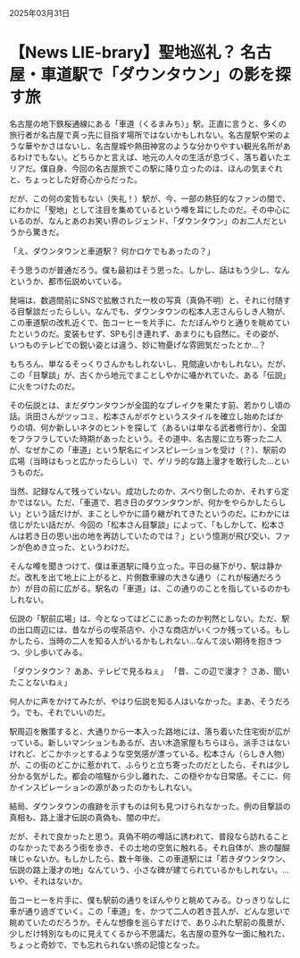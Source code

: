 2025年03月31日

# 【News LIE-brary】聖地巡礼？ 名古屋・車道駅で「ダウンタウン」の影を探す旅

名古屋の地下鉄桜通線にある「車道（くるまみち）」駅。正直に言うと、多くの旅行者が名古屋で真っ先に目指す場所ではないかもしれない。名古屋駅や栄のような華やかさはないし、名古屋城や熱田神宮のような分かりやすい観光名所があるわけでもない。どちらかと言えば、地元の人々の生活が息づく、落ち着いたエリアだ。僕自身、今回の名古屋旅でこの駅に降り立ったのは、ほんの気まぐれと、ちょっとした好奇心からだった。

だが、この何の変哲もない（失礼！）駅が、今、一部の熱狂的なファンの間で、にわかに「聖地」として注目を集めているという噂を耳にしたのだ。その中心にいるのが、なんとあのお笑い界のレジェンド、「ダウンタウン」のお二人だというから驚きだ。

「え、ダウンタウンと車道駅？ 何かロケでもあったの？」

そう思うのが普通だろう。僕も最初はそう思った。しかし、話はもう少し、なんというか、都市伝説めいている。

発端は、数週間前にSNSで拡散された一枚の写真（真偽不明）と、それに付随する目撃談だったらしい。なんでも、ダウンタウンの松本人志さんらしき人物が、この車道駅の改札近くで、缶コーヒーを片手に、ただぼんやりと通りを眺めていたというのだ。変装もせず、SPも引き連れず、あまりにも自然に。その姿が、いつものテレビでの鋭い姿とは違う、妙に物憂げな雰囲気だったとか…？

もちろん、単なるそっくりさんかもしれないし、見間違いかもしれない。だが、この「目撃談」が、古くから地元でまことしやかに囁かれていた、ある「伝説」に火をつけたのだ。

その伝説とは、まだダウンタウンが全国的なブレイクを果たす前、若かりし頃の話。浜田さんがツッコミ、松本さんがボケというスタイルを確立し始めたばかりの頃、何か新しいネタのヒントを探して（あるいは単なる武者修行か）、全国をフラフラしていた時期があったという。その道中、名古屋に立ち寄った二人が、なぜかこの「車道」という駅名にインスピレーションを受け（？）、駅前の広場（当時はもっと広かったらしい）で、ゲリラ的な路上漫才を敢行した…というものだ。

当然、記録なんて残っていない。成功したのか、スベり倒したのか、それすら定かではない。ただ、「車道で、若き日のダウンタウンが、何かをやらかしたらしい」という話だけが、まことしやかに語り継がれてきたというのだ。にわかには信じがたい話だが、今回の「松本さん目撃談」によって、「もしかして、松本さんは若き日の思い出の地を再訪していたのでは？」という憶測が飛び交い、ファンが色めき立った、というわけだ。

そんな噂を聞きつけて、僕は車道駅に降り立った。平日の昼下がり、駅は静かだ。改札を出て地上に上がると、片側数車線の大きな通り（これが桜通だろうか）が目の前に広がる。駅名の「車道」は、この通りのことを指しているのかもしれない。

伝説の「駅前広場」は、今となってはどこにあったのか判然としない。ただ、駅の出口周辺には、昔ながらの喫茶店や、小さな商店がいくつか残っている。もしかしたら、当時の二人を知る人がいるかもしれない…なんて淡い期待を抱きつつ、少し歩いてみる。

「ダウンタウン？ ああ、テレビで見るねぇ」
「昔、この辺で漫才？ さあ、聞いたことないねぇ」

何人かに声をかけてみたが、やはり伝説を知る人はいなかった。まあ、そうだろう。でも、それでいいのだ。

駅周辺を散策すると、大通りから一本入った路地には、落ち着いた住宅街が広がっている。新しいマンションもあるが、古い木造家屋もちらほら。派手さはないけれど、どこかホッとするような空気感が漂っている。松本さん（らしき人物）が、この街のどこかに惹かれて、ふらりと立ち寄ったのだとしたら、それは少し分かる気がした。都会の喧騒から少し離れた、この穏やかな日常感。そこに、何かインスピレーションの源があったのかもしれない。

結局、ダウンタウンの痕跡を示すものは何も見つけられなかった。例の目撃談の真相も、路上漫才伝説の真偽も、闇の中だ。

だが、それで良かったと思う。真偽不明の噂話に誘われて、普段なら訪れることのなかったであろう街を歩き、その土地の空気に触れる。それ自体が、旅の醍醐味じゃないか。もしかしたら、数十年後、この車道駅には「若きダウンタウン、伝説の路上漫才の地」なんていう、小さな碑が建てられているかもしれない。…いや、それはないか。

缶コーヒーを片手に、僕も駅前の通りをぼんやりと眺めてみる。ひっきりなしに車が通り過ぎていく。この「車道」を、かつて二人の若き芸人が、どんな思いで眺めていたのだろうか。そんな想像を巡らすだけで、ありふれた駅前の風景が、少しだけ特別なものに見えてくるから不思議だ。名古屋の意外な一面に触れた、ちょっと奇妙で、でも忘れられない旅の記憶となった。